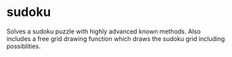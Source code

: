 # sudoku
Solves a sudoku puzzle with highly advanced known methods.
Also includes a free grid drawing function which draws the sudoku grid including possiblities.